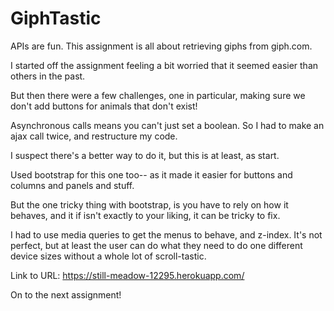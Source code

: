 # GiphTastic

APIs are fun. This assignment is all about retrieving giphs from giph.com.

I started off the assignment feeling a bit worried that it seemed easier than others in the past.

But then there were a few challenges, one in particular, making sure we don't add buttons for animals that don't exist!

Asynchronous calls means you can't just set a boolean. So I had to make an ajax call twice, and restructure my code.

I suspect there's a better way to do it, but this is at least, as start.

Used bootstrap for this one too-- as it made it easier for buttons and columns and panels and stuff.

But the one tricky thing with bootstrap, is you have to rely on how it behaves, and it if isn't exactly to your liking, it can be tricky to fix.

I had to use media queries to get the menus to behave, and z-index. It's not perfect, but at least the user can do what they need to do one different device sizes without a whole lot of scroll-tastic.

Link to URL: https://still-meadow-12295.herokuapp.com/

On to the next assignment!
